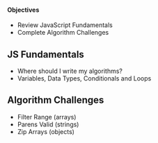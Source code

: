 #### Objectives
-   Review JavaScript Fundamentals
-   Complete Algorithm Challenges

## JS Fundamentals
-   Where should I write my algorithms?
-   Variables, Data Types, Conditionals and Loops

## Algorithm Challenges
-   Filter Range (arrays)
-   Parens Valid (strings)
-   Zip Arrays (objects)